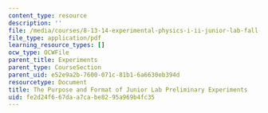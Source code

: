 ```yaml
---
content_type: resource
description: ''
file: /media/courses/8-13-14-experimental-physics-i-ii-junior-lab-fall-2016-spring-2017/fe2d24f667daa7cabe8295a969b4fc35_MIT8_13-14F16_JLPrelim.pdf
file_type: application/pdf
learning_resource_types: []
ocw_type: OCWFile
parent_title: Experiments
parent_type: CourseSection
parent_uid: e52e9a2b-7600-071c-81b1-6a6630eb394d
resourcetype: Document
title: The Purpose and Format of Junior Lab Preliminary Experiments
uid: fe2d24f6-67da-a7ca-be82-95a969b4fc35
---
```

